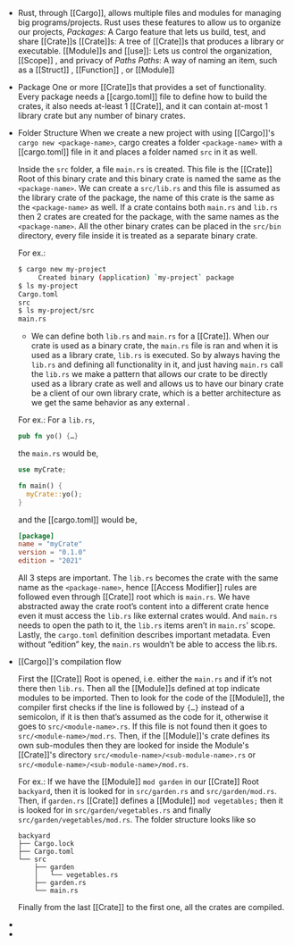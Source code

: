 - Rust, through [[Cargo]], allows multiple files and modules for managing big programs/projects.
  Rust uses these features to allow us to organize our projects,
   *Packages*: A Cargo feature that lets us build, test, and share [[Crate]]s
  [[Crate]]s: A tree of [[Crate]]s that produces a library or executable.
  [[Module]]s and [[use]]: Lets us control the organization, [[Scope]] , and privacy of *Paths*
  *Paths*: A way of naming an item, such as a [[Struct]] , [[Function]] , or [[Module]]
- Package
  One or more [[Crate]]s that provides a set of functionality. Every package needs a [[cargo.toml]] file to define how to build the crates, it also needs at-least 1 [[Crate]], and it can contain at-most 1 library crate but any number of binary crates.
- Folder Structure
  When we create a new project with using [[Cargo]]'s ``cargo new <package-name>``, cargo creates a folder ``<package-name>`` with a [[cargo.toml]] file in it and places a folder named ``src`` in it as well. 
  
  Inside the ``src`` folder, a file ``main.rs`` is created. This file is the [[Crate]] Root of this binary crate and this binary crate is named the same as the ``<package-name>``. We can create a ``src/lib.rs`` and this file is assumed as the library crate of the package, the name of this crate is the same as the ``<package-name>`` as well. If a crate contains both ``main.rs`` and ``lib.rs`` then 2 crates are created for the package, with the same names as the ``<package-name>``. All the other binary crates can be placed in the ``src/bin`` directory, every file inside it is treated as a separate binary crate.
  
  For ex.:
  ```bash
  $ cargo new my-project
       Created binary (application) `my-project` package
  $ ls my-project
  Cargo.toml
  src
  $ ls my-project/src
  main.rs
  ```
  
  * We can define both ``lib.rs`` and ``main.rs`` for a [[Crate]]. When our crate is used as a binary crate, the ``main.rs`` file is ran and when it is used as a library crate, ``lib.rs`` is executed. So by always having the ``lib.rs`` and defining all functionality in it, and just having ``main.rs`` call the ``lib.rs`` we make a pattern that allows our crate to be directly used as a library crate as well and allows us to have our binary crate be a client of our own library crate, which  is a better architecture as we get the same behavior as any external .
  
  For ex.:
  For a ``lib.rs``,
  
  ```rust
  pub fn yo() {…}
  ```
  
  the ``main.rs`` would be,
  ```rust
  use myCrate;
  
  fn main() {
  	myCrate::yo();
  }
  
  ```
  
  and the [[cargo.toml]] would be,
  ```toml
  [package]
  name = "myCrate"
  version = "0.1.0"
  edition = "2021"
  ```
  
  All 3 steps are important. The ``lib.rs`` becomes the crate with the same name as the ``<package-name>``, hence [[Access Modifier]] rules are followed even through [[Crate]] root which is ``main.rs``. We have abstracted away the crate root’s content into a different crate hence even it must access the ``lib.rs`` like external crates would. And ``main.rs`` needs to open the path to it, the ``lib.rs`` items aren’t in ``main.rs``’ scope. 
  Lastly, the ``cargo.toml`` definition describes important metadata. Even without “edition” key, the ``main.rs`` wouldn’t be able to access the lib.rs.
- [[Cargo]]'s compilation flow
  
  First the [[Crate]] Root is opened, i.e. either the ``main.rs`` and if it’s not there then ``lib.rs``. 
  Then all the [[Module]]s defined at top indicate modules to be imported. Then to look for the code of the [[Module]], 
  the compiler first checks if the line is followed by ``{…}`` instead of a semicolon, if it is then that’s assumed as the code for it, otherwise it goes to ``src/<module-name>.rs``. If this file is not found then it goes to ``src/<module-name>/mod.rs``. 
  Then, if the [[Module]]'s crate defines its own sub-modules then they are looked for inside the Module's [[Crate]]'s directory ``src/<module-name>/<sub-module-name>.rs`` or ``src/<module-name>/<sub-module-name>/mod.rs``.
  
  For ex.:
  If we have the [[Module]] ``mod garden`` in our [[Crate]] Root ``backyard``, then it is looked for in ``src/garden.rs`` and ``src/garden/mod.rs``.  
  Then, if ``garden.rs`` [[Crate]] defines a [[Module]] ``mod vegetables;`` 
  then it is looked for in ``src/garden/vegetables.rs`` and finally ``src/garden/vegetables/mod.rs``.
  The folder structure looks like so
  ```
  backyard
  ├── Cargo.lock
  ├── Cargo.toml
  └── src
      ├── garden
      │   └── vegetables.rs
      ├── garden.rs
      └── main.rs
  ```
  
  
  Finally from the last [[Crate]] to the first one, all the crates are compiled.
-
-